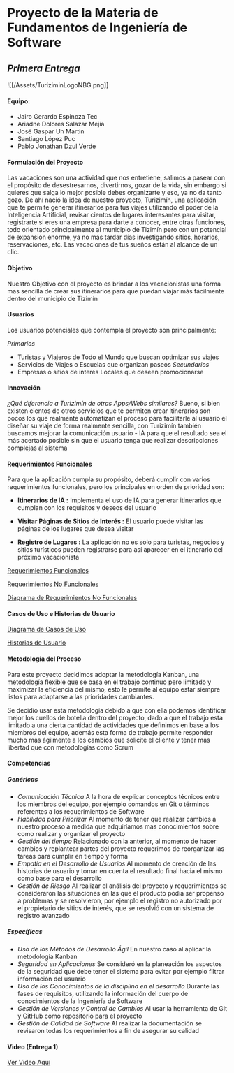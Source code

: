 # Proyecto de la Materia de Fundamentos de Ingeniería de Software
## *Primera Entrega*
![[/Assets/TuriziminLogoNBG.png]]
#### Equipo:
- Jairo Gerardo Espinoza Tec
- Ariadne Dolores Salazar Mejía
- José Gaspar Uh Martin
- Santiago López Puc
- Pablo Jonathan Dzul Verde

#### Formulación del Proyecto

Las vacaciones son una actividad que nos entretiene, salimos a pasear con el propósito de desestresarnos, divertirnos, gozar de la vida, sin embargo si quieres que salga lo mejor posible debes organizarte y eso, ya no da tanto gozo.
De ahí nació la idea de nuestro proyecto, Turizimín, una aplicación que te permite generar itinerarios para tus viajes utilizando el poder de la Inteligencia Artificial, revisar cientos de lugares interesantes para visitar, registrarte si eres una empresa para darte a conocer, entre otras funciones, todo orientado principalmente al municipio de Tizimín pero con un potencial de expansión enorme, ya no más tardar días investigando sitios, horarios, reservaciones, etc. Las vacaciones de tus sueños están al alcance de un clic.

#### Objetivo
Nuestro Objetivo con el proyecto es brindar a los vacacionistas una forma mas sencilla de crear sus itinerarios para que puedan viajar más fácilmente dentro del municipio de Tizimín

#### Usuarios
Los usuarios potenciales que contempla el proyecto son principalmente:

*Primarios*
- Turistas y Viajeros de Todo el Mundo que buscan optimizar sus viajes
- Servicios de Viajes o Escuelas que organizan paseos
*Secundarios*
- Empresas o sitios de interés Locales que deseen promocionarse
#### Innovación
*¿Qué diferencia a Turizimín de otras Apps/Webs similares?*
Bueno, si bien existen cientos de otros servicios que te permiten crear itinerarios son pocos  los que realmente automatizan el proceso para facilitarle al usuario el diseñar su viaje de forma realmente sencilla, con Turizimín también buscamos mejorar la comunicación usuario - IA para que el resultado sea el más acertado posible sin que el usuario tenga que realizar descripciones complejas al sistema

#### Requerimientos Funcionales

Para que la aplicación cumpla su propósito, deberá cumplir con varios requerimientos funcionales, pero los principales en orden de prioridad son:

- **Itinerarios de IA :**
  Implementa el uso de IA para generar itinerarios que cumplan con los requisitos y deseos del usuario

- **Visitar Páginas de Sitios de Interés :**
  El usuario puede visitar las páginas de los lugares que desea visitar

- **Registro de Lugares :**
  La aplicación no es solo para turistas, negocios y sitios turísticos pueden registrarse para así aparecer en el itinerario del próximo vacacionista

[Requerimientos Funcionales](/Requerimientos/Requerimientos-F.pdf)

[Requerimientos No Funcionales](/Requerimientos/Requerimientos-NF.pdf)

[Diagrama de Requerimientos No Funcionales](/Requerimientos/Diagrama-Requerimientos-NF.pdf)

#### Casos de Uso e Historias de Usuario

[Diagrama de Casos de Uso](/CasosUso-HistoriasUsuario/DiagramaCasosUso.pdf)

[Historias de Usuario](/CasosUso-HistoriasUsuario/HistoriasUsuario.pdf)

#### Metodología del Proceso
Para este proyecto decidimos adoptar la metodología Kanban, una metodología flexible que se basa en el trabajo continuo pero limitado y maximizar la eficiencia del mismo, esto le permite al equipo estar siempre listos para adaptarse a las prioridades cambiantes.

Se decidió usar esta metodología debido a que con ella podemos identificar mejor los cuellos de botella dentro del proyecto, dado a que el trabajo esta limitado a una cierta cantidad de actividades que definimos en base a los miembros del equipo, además esta forma de trabajo permite responder mucho mas ágilmente a los cambios que solicite el cliente y tener mas libertad que con metodologías como Scrum

#### Competencias

##### Genéricas
- *Comunicación Técnica*
  A la hora de explicar conceptos técnicos entre los miembros del equipo, por ejemplo comandos en Git o términos referentes a los requerimientos de Software
- *Habilidad para Priorizar*
  Al momento de tener que realizar cambios a nuestro proceso a medida que adquiríamos mas conocimientos sobre como realizar y organizar el proyecto
- *Gestión del tiempo*
  Relacionado con la anterior, al momento de hacer cambios y replantear partes del proyecto requerimos de reorganizar las tareas para cumplir en tiempo y forma
- *Empatía en el Desarrollo de Usuarios*
  Al momento de creación de las historias de usuario y tomar en cuenta el resultado final hacia el mismo como base para el desarrollo
- *Gestión de Riesgo*
  Al realizar el análisis del proyecto y requerimientos se consideraron las situaciones en las que el producto podía ser propenso a problemas y se resolvieron, por ejemplo el registro no autorizado por el propietario de sitios de interés, que se resolvió con un sistema de registro avanzado
##### Específicas
- *Uso de los Métodos de Desarrollo Ágil*
  En nuestro caso al aplicar la metodología Kanban
- *Seguridad en Aplicaciones*
  Se consideró en la planeación los aspectos de la seguridad que debe tener el sistema para evitar por ejemplo filtrar información del usuario
- *Uso de los Conocimientos de la disciplina en el desarrollo*
  Durante las fases de requisitos, utilizando la información del cuerpo de conocimientos de la Ingeniería de Software
- *Gestión de Versiones y Control de Cambios*
  Al usar la herramienta de Git y GitHub como repositorio para el proyecto
- *Gestión de Calidad de Software*
  Al realizar la documentación se revisaron todas los requerimientos a fin de asegurar su calidad

#### Video (Entrega 1)

[Ver Video Aquí](https://drive.google.com/file/d/1DL4vf31O-xXQQ9mjYiRDnp1RkY9tU0GB/view?usp=sharing)
